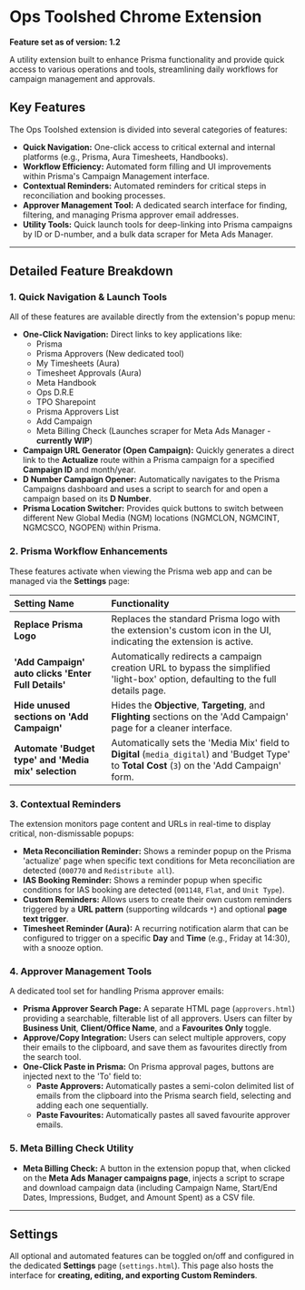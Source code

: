 # Ops Toolshed Chrome Extension

**Feature set as of version: 1.2**

A utility extension built to enhance Prisma functionality and provide quick access to various operations and tools, streamlining daily workflows for campaign management and approvals.

## Key Features

The Ops Toolshed extension is divided into several categories of features:

* **Quick Navigation:** One-click access to critical external and internal platforms (e.g., Prisma, Aura Timesheets, Handbooks).
* **Workflow Efficiency:** Automated form filling and UI improvements within Prisma's Campaign Management interface.
* **Contextual Reminders:** Automated reminders for critical steps in reconciliation and booking processes.
* **Approver Management Tool:** A dedicated search interface for finding, filtering, and managing Prisma approver email addresses.
* **Utility Tools:** Quick launch tools for deep-linking into Prisma campaigns by ID or D-number, and a bulk data scraper for Meta Ads Manager.

---

## Detailed Feature Breakdown

### 1. Quick Navigation & Launch Tools

All of these features are available directly from the extension's popup menu:

* **One-Click Navigation:** Direct links to key applications like:
    * Prisma
    * Prisma Approvers (New dedicated tool)
    * My Timesheets (Aura)
    * Timesheet Approvals (Aura)
    * Meta Handbook
    * Ops D.R.E
    * TPO Sharepoint
    * Prisma Approvers List
    * Add Campaign
    * Meta Billing Check (Launches scraper for Meta Ads Manager - **currently WIP**)
* **Campaign URL Generator (Open Campaign):** Quickly generates a direct link to the **Actualize** route within a Prisma campaign for a specified **Campaign ID** and month/year.
* **D Number Campaign Opener:** Automatically navigates to the Prisma Campaigns dashboard and uses a script to search for and open a campaign based on its **D Number**.
* **Prisma Location Switcher:** Provides quick buttons to switch between different New Global Media (NGM) locations (NGMCLON, NGMCINT, NGMCSCO, NGOPEN) within Prisma.

### 2. Prisma Workflow Enhancements

These features activate when viewing the Prisma web app and can be managed via the **Settings** page:

| Setting Name | Functionality |
| :--- | :--- |
| **Replace Prisma Logo** | Replaces the standard Prisma logo with the extension's custom icon in the UI, indicating the extension is active. |
| **'Add Campaign' auto clicks 'Enter Full Details'** | Automatically redirects a campaign creation URL to bypass the simplified 'light-box' option, defaulting to the full details page. |
| **Hide unused sections on 'Add Campaign'** | Hides the **Objective**, **Targeting**, and **Flighting** sections on the 'Add Campaign' page for a cleaner interface. |
| **Automate 'Budget type' and 'Media mix' selection** | Automatically sets the 'Media Mix' field to **Digital** (`media_digital`) and 'Budget Type' to **Total Cost** (`3`) on the 'Add Campaign' form. |

### 3. Contextual Reminders

The extension monitors page content and URLs in real-time to display critical, non-dismissable popups:

* **Meta Reconciliation Reminder:** Shows a reminder popup on the Prisma 'actualize' page when specific text conditions for Meta reconciliation are detected (`000770` and `Redistribute all`).
* **IAS Booking Reminder:** Shows a reminder popup when specific conditions for IAS booking are detected (`001148`, `Flat`, and `Unit Type`).
* **Custom Reminders:** Allows users to create their own custom reminders triggered by a **URL pattern** (supporting wildcards `*`) and optional **page text trigger**.
* **Timesheet Reminder (Aura):** A recurring notification alarm that can be configured to trigger on a specific **Day** and **Time** (e.g., Friday at 14:30), with a snooze option.

### 4. Approver Management Tools

A dedicated tool set for handling Prisma approver emails:

* **Prisma Approver Search Page:** A separate HTML page (`approvers.html`) providing a searchable, filterable list of all approvers. Users can filter by **Business Unit**, **Client/Office Name**, and a **Favourites Only** toggle.
* **Approve/Copy Integration:** Users can select multiple approvers, copy their emails to the clipboard, and save them as favourites directly from the search tool.
* **One-Click Paste in Prisma:** On Prisma approval pages, buttons are injected next to the 'To' field to:
    * **Paste Approvers:** Automatically pastes a semi-colon delimited list of emails from the clipboard into the Prisma search field, selecting and adding each one sequentially.
    * **Paste Favourites:** Automatically pastes all saved favourite approver emails.

### 5. Meta Billing Check Utility

* **Meta Billing Check:** A button in the extension popup that, when clicked on the **Meta Ads Manager campaigns page**, injects a script to scrape and download campaign data (including Campaign Name, Start/End Dates, Impressions, Budget, and Amount Spent) as a CSV file.

---

## Settings

All optional and automated features can be toggled on/off and configured in the dedicated **Settings** page (`settings.html`). This page also hosts the interface for **creating, editing, and exporting Custom Reminders**.
